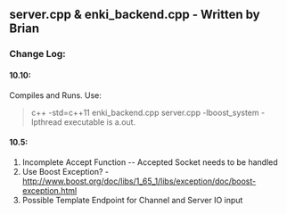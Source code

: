 ## server.cpp & enki_backend.cpp - Written by Brian


### Change Log:

#### 10.10:
Compiles and Runs. Use:
> c++ -std=c++11 enki_backend.cpp server.cpp -lboost_system -lpthread
executable is a.out.

#### 10.5:
1. Incomplete Accept Function -- Accepted Socket needs to be handled
2. Use Boost Exception? - http://www.boost.org/doc/libs/1_65_1/libs/exception/doc/boost-exception.html
3. Possible Template Endpoint for Channel and Server IO input
